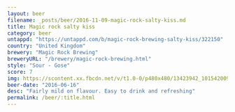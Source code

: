 ```yaml
---
layout: beer
filename: _posts/beer/2016-11-09-magic-rock-salty-kiss.md
title: Magic rock salty kiss
category: beer
untappd: "https://untappd.com/b/magic-rock-brewing-salty-kiss/322150"
country: "United Kingdom"
brewery: "Magic Rock Brewing"
breweryURL: "/brewery/magic-rock-brewing.html"
style: "Sour - Gose"
score: 7
img: https://scontent.xx.fbcdn.net/v/t1.0-0/p480x480/13423942_10154200939173745_2576605150498271504_n.jpg?_nc_cat=111&_nc_ht=scontent.xx&oh=ff5fce192e8d9c8357be0f0b9111ce8a&oe=5CD678E5
beer-date: "2016-06-16"
desc: "Fairly mild on flavour. Easy to drink and refreshing"
permalink: /beer/:title.html
---
```

